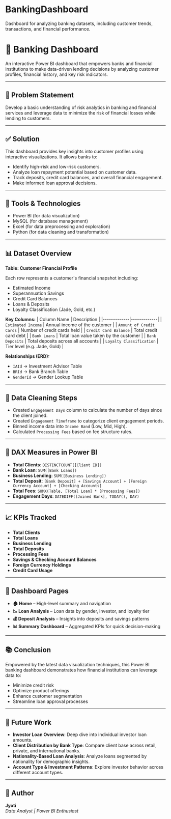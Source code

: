 # BankingDashboard
Dashboard for analyzing banking datasets, including customer trends, transactions, and financial performance.
# 💼 Banking Dashboard

An interactive Power BI dashboard that empowers banks and financial institutions to make data-driven lending decisions by analyzing customer profiles, financial history, and key risk indicators.

---

## 📌 Problem Statement

Develop a basic understanding of risk analytics in banking and financial services and leverage data to minimize the risk of financial losses while lending to customers.

---

## ✅ Solution

This dashboard provides key insights into customer profiles using interactive visualizations. It allows banks to:

- Identify high-risk and low-risk customers.
- Analyze loan repayment potential based on customer data.
- Track deposits, credit card balances, and overall financial engagement.
- Make informed loan approval decisions.

---

## 🧰 Tools & Technologies

- Power BI (for data visualization)
- MySQL (for database management)
- Excel (for data preprocessing and exploration)
- Python (for data cleaning and transformation)

---

## 📊 Dataset Overview

**Table: Customer Financial Profile**

Each row represents a customer's financial snapshot including:
- Estimated Income
- Superannuation Savings
- Credit Card Balances
- Loans & Deposits
- Loyalty Classification (Jade, Gold, etc.)

**Key Columns:**
| Column Name | Description |
|-------------|-------------|
| `Estimated Income` | Annual income of the customer |
| `Amount of Credit Cards` | Number of credit cards held |
| `Credit Card Balance` | Total credit card debt |
| `Bank Loans` | Total loan value taken by the customer |
| `Bank Deposits` | Total deposits across all accounts |
| `Loyalty Classification` | Tier level (e.g. Jade, Gold) |

**Relationships (ERD):**
- `IAId` → Investment Advisor Table
- `BRId` → Bank Branch Table
- `GenderId` → Gender Lookup Table

---

## 🧹 Data Cleaning Steps

- Created `Engagement Days` column to calculate the number of days since the client joined.
- Created `Engagement Timeframe` to categorize client engagement periods.
- Binned income data into `Income Band` (Low, Mid, High).
- Calculated `Processing Fees` based on fee structure rules.

---

## 📐 DAX Measures in Power BI

- **Total Clients**: `DISTINCTCOUNT([Client ID])`
- **Bank Loan**: `SUM([Bank Loans])`
- **Business Lending**: `SUM([Business Lending])`
- **Total Deposit**: `[Bank Deposit] + [Savings Account] + [Foreign Currency Account] + [Checking Accounts]`
- **Total Fees**: `SUMX(Table, [Total Loan] * [Processing Fees])`
- **Engagement Days**: `DATEDIFF([Joined Bank], TODAY(), DAY)`

---

## 📈 KPIs Tracked

- **Total Clients**
- **Total Loans**
- **Business Lending**
- **Total Deposits**
- **Processing Fees**
- **Savings & Checking Account Balances**
- **Foreign Currency Holdings**
- **Credit Card Usage**

---

## 📍 Dashboard Pages

- **🏠 Home** – High-level summary and navigation
- **📉 Loan Analysis** – Loan data by gender, investor, and loyalty tier
- **💰 Deposit Analysis** – Insights into deposits and savings patterns
- **📊 Summary Dashboard** – Aggregated KPIs for quick decision-making

---

## 📚 Conclusion

Empowered by the latest data visualization techniques, this Power BI banking dashboard demonstrates how financial institutions can leverage data to:

- Minimize credit risk
- Optimize product offerings
- Enhance customer segmentation
- Streamline loan approval processes

---

## 🚀 Future Work

- **Investor Loan Overview**: Deep dive into individual investor loan amounts.
- **Client Distribution by Bank Type**: Compare client base across retail, private, and international banks.
- **Nationality-Based Loan Analysis**: Analyze loans segmented by nationality for demographic insights.
- **Account Type & Investment Patterns**: Explore investor behavior across different account types.

---


## 👤 Author

**Jyoti**  
*Data Analyst | Power BI Enthusiast*
